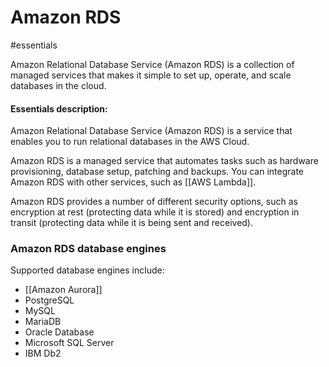# Amazon RDS

#essentials 

Amazon Relational Database Service (Amazon RDS) is a collection of managed services that makes it simple to set up, operate, and scale databases in the cloud.

#### Essentials description:
Amazon Relational Database Service (Amazon RDS) is a service that enables you to run relational databases in the AWS Cloud.

Amazon RDS is a managed service that automates tasks such as hardware provisioning, database setup, patching and backups. You can integrate Amazon RDS with other services, such as [[AWS Lambda]].

Amazon RDS provides a number of different security options, such as encryption at rest (protecting data while it is stored) and encryption in transit (protecting data while it is being sent and received).

### Amazon RDS database engines
Supported database engines include:
- [[Amazon Aurora]]
- PostgreSQL
- MySQL
- MariaDB
- Oracle Database
- Microsoft SQL Server
- IBM Db2